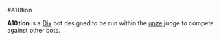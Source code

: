 #A10tion

**A10tion** is a [Dix](https://wiki.aediroum.ca/wiki/Jeu_du_10) bot designed to be run within the [onze](https://github.com/matteodelabre/onze) judge to compete against other bots.
